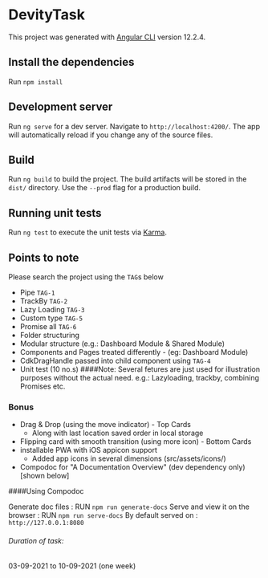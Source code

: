 # DevityTask

This project was generated with [Angular CLI](https://github.com/angular/angular-cli) version 12.2.4.

## Install the dependencies
 Run `npm install`
## Development server

Run `ng serve` for a dev server. Navigate to `http://localhost:4200/`. The app will automatically reload if you change any of the source files.

## Build

Run `ng build` to build the project. The build artifacts will be stored in the `dist/` directory. Use the `--prod` flag for a production build.

## Running unit tests

Run `ng test` to execute the unit tests via [Karma](https://karma-runner.github.io).


## Points to note
Please search the project using the `TAG`s below
- Pipe `TAG-1`
- TrackBy `TAG-2`
- Lazy Loading `TAG-3`
- Custom type `TAG-5`
- Promise all `TAG-6`
- Folder structuring
- Modular structure (e.g.: Dashboard Module & Shared Module)
- Components and Pages treated differently - (eg: Dashboard Module)
- CdkDragHandle passed into child component using <ng-content> `TAG-4`
- Unit test (10 no.s)
####Note: 
Several fetures are just used for illustration purposes without the actual need.
e.g.: Lazyloading, trackby, combining Promises etc.

### Bonus
- Drag & Drop (using the move indicator) - Top Cards
  - Along with last location saved order in local storage
- Flipping card with smooth transition (using more icon) - Bottom Cards
- installable PWA with iOS appicon support
  - Added app icons in several dimensions (src/assets/icons/)
- Compodoc for "A Documentation Overview" (dev dependency only) [shown below]


####Using Compodoc


Generate doc files : RUN `npm run generate-docs`
Serve and view it on the browser : RUN `npm run serve-docs`
By default served on : `http://127.0.0.1:8080`



###### Duration of task: 
03-09-2021 to 10-09-2021 (one week)
